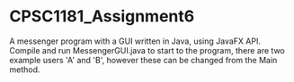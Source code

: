 # CPSC1181_Assignment6

A messenger program with a GUI written in Java, using JavaFX API. Compile and run MessengerGUI.java to start to the program, there are two example users 'A' and 'B', however these can be changed from the Main method.
